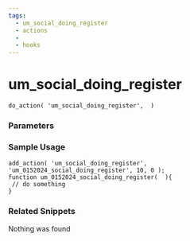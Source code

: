 ```yaml
---
tags: 
  - um_social_doing_register
  - actions
  - 
  - hooks
---
```

# um\_social\_doing\_register

``` php:no-line-numbers
do_action( 'um_social_doing_register',  )
```
<div class='hook-sep'></div>

### Parameters

<div class='hook-sep'></div>



### Sample Usage

``` php:no-line-numbers
add_action( 'um_social_doing_register', 'um_0152024_social_doing_register', 10, 0 );
function um_0152024_social_doing_register(  ){
 // do something
}
```
<div class='hook-sep'></div>



### Related Snippets

Nothing was found

